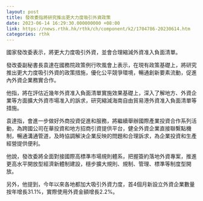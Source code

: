 ```yaml
---
layout: post
title: 發改委指將研究推出更大力度吸引外資政策
date: 2023-06-14 16:29:30.000000000 +08:00
link: https://news.rthk.hk/rthk/ch/component/k2/1704786-20230614.htm
categories: rthk
---
```


國家發改委表示，將更大力度吸引外資，並會合理縮減外資准入負面清單。

發改委副秘書長袁達在國務院政策例行吹風會上表示，在現有政策基礎上，將研究推出更大力度吸引外資的政策措施，優化公平競爭環境，暢通創新要素流動，促進內外資企業務實合作。

他指，將在評估近幾年外資准入負面清單實施效果基礎上，深入了解地方、外資企業等方面擴大外資市場准入的訴求，研究縮減海南自由貿易港外資准入負面清單等措施。

袁達指，會進一步做好外商投資促進和服務，將繼續舉辦國際產業投資合作系列活動，為跨國公司在華投資和地方招商引資提供平台，健全外資企業直接聯繫點機制，暢通溝通管道，及時協調解決企業反映的問題和合理訴求，為企業投資和生產經營提供便利。

他說，發改委將全面對接國際高標準市場規則體系，把握簽約落地外資專案，推進更高水平開放型經濟新體制建設，穩步擴大規則、規制、管理、標準等制度型開放。

另外，他提到，今年以來各地都加大吸引外資力度，首4個月新設立外資企業數量按年增長31.1%，實際使用外資金額增長2.2%。
